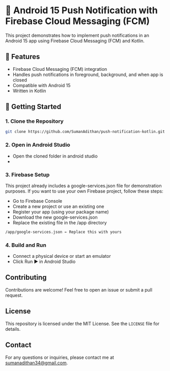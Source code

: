 # 🔔 Android 15 Push Notification with Firebase Cloud Messaging (FCM)

This project demonstrates how to implement push notifications in an Android 15 app using Firebase Cloud Messaging (FCM) and Kotlin.

## 📱 Features

-   Firebase Cloud Messaging (FCM) integration
-   Handles push notifications in foreground, background, and when app is closed
-   Compatible with Android 15
-   Written in Kotlin

## 🚀 Getting Started

### 1. Clone the Repository

```bash
git clone https://github.com/SumanAdithan/push-notification-kotlin.git
```

### 2. Open in Android Studio

-   Open the cloned folder in android studio
-

### 3. Firebase Setup

This project already includes a google-services.json file for demonstration purposes.
If you want to use your own Firebase project, follow these steps:

-   Go to Firebase Console
-   Create a new project or use an existing one
-   Register your app (using your package name)
-   Download the new google-services.json
-   Replace the existing file in the /app directory

```bash
/app/google-services.json ← Replace this with yours
```

### 4. Build and Run

-   Connect a physical device or start an emulator
-   Click Run ▶️ in Android Studio

## Contributing

Contributions are welcome! Feel free to open an issue or submit a pull request.

## License

This repository is licensed under the MIT License. See the `LICENSE` file for details.

## Contact

For any questions or inquiries, please contact me at sumanadithan34@gmail.com.
